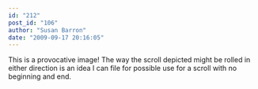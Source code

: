 ```yaml
---
id: "212"
post_id: "106"
author: "Susan Barron"
date: "2009-09-17 20:16:05"
---
```

This is a provocative image! The way the scroll depicted might be rolled in either direction is an idea I can file for possible use for a scroll with no beginning and end.
